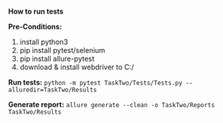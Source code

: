 **How to run tests**

**Pre-Conditions:**
1) install python3
2) pip install pytest/selenium
3) pip install allure-pytest
4) download & install webdriver to C:/

**Run tests:**
`python -m pytest TaskTwo/Tests/Tests.py --alluredir=TaskTwo/Results `

**Generate report:**
`allure generate --clean -o TaskTwo/Reports TaskTwo/Results`